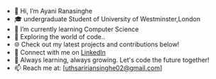 - 👋 Hi, I’m Ayani Ranasinghe
- 🎓 undergraduate Student of University of Westminster,London
- 🌱 I’m currently learning Computer Science
- 🚀 Exploring the world of code..
- 🌐 Check out my latest projects and contributions below!
- 🔗 Connect with me on [LinkedIn](https://www.linkedin.com/in/ayani-ranasinghe-b0b64127a/) 
- 🌱 Always learning, always growing. Let's code the future together!
- 📫 Reach me at: [uthsaririansinghe02@gmail.com]
